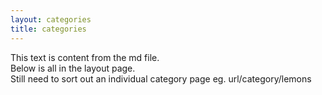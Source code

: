 ```yaml
---
layout: categories
title: categories
---
```

This text is content from the md file.  
Below is all in the layout page.  
Still need to sort out an individual category page eg. url/category/lemons
